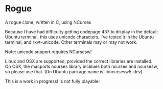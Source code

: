 # Rogue

A rogue clone, written in C, using NCurses

Because I have had difficulty getting codepage 437 to display in the default
Ubuntu terminal, this uses unicode characters. I've tested it in the Ubuntu 
terminal, and rxvt-unicode. Other terminals may or may not work.

Note: unicode support requires NCursesw!

Linux and OSX are supported, provided the correct libraries are installed. 
On OSX, the macports ncurses library incldues both ncurses and ncursesw, 
so please use that. (On Ubuntu package name is libncursesw5-dev)


This is a work in progress! Is not fully playable!
